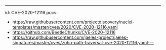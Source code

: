 ---
id: CVE-2020-12116
pocs:
  - https://raw.githubusercontent.com/projectdiscovery/nuclei-templates/master/cves/2020/CVE-2020-12116.yaml
  - https://github.com/BeetleChunks/CVE-2020-12116
  - https://raw.githubusercontent.com/jaeles-project/jaeles-signatures/master/cves/zoho-path-traversal-cve-2020-12116.yaml---
